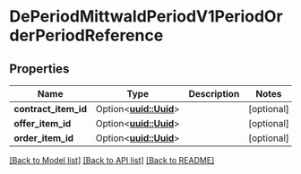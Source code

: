 # DePeriodMittwaldPeriodV1PeriodOrderPeriodReference

## Properties

Name | Type | Description | Notes
------------ | ------------- | ------------- | -------------
**contract_item_id** | Option<[**uuid::Uuid**](uuid::Uuid.md)> |  | [optional]
**offer_item_id** | Option<[**uuid::Uuid**](uuid::Uuid.md)> |  | [optional]
**order_item_id** | Option<[**uuid::Uuid**](uuid::Uuid.md)> |  | [optional]

[[Back to Model list]](../README.md#documentation-for-models) [[Back to API list]](../README.md#documentation-for-api-endpoints) [[Back to README]](../README.md)


